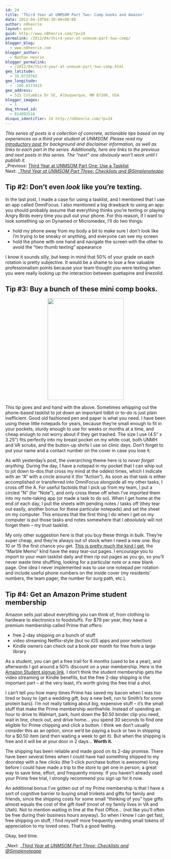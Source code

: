 ```yaml
---
id: 24
title: 'Third Year at UNMSOM Part Two: Comp books and Amazon'
date: 2012-04-10T04:30:00+00:00
author: n8henrie
layout: post
guid: http://www.n8henrie.com/?p=24
permalink: /2012/04/third-year-at-unmsom-part-two-comp/
blogger_blog:
  - www.n8henrie.com
blogger_author:
  - Nathan Henrie
blogger_permalink:
  - /2012/04/third-year-at-unmsom-part-two-comp.html
geo_latitude:
  - 35.0729762
geo_longitude:
  - -106.6173415
geo_address:
  - 515 Columbia Dr SE, Albuquerque, NM 87106, USA
blogger_images:
  - 1
dsq_thread_id:
  - 814892516
disqus_identifier: 24 http://n8henrie.com/?p=24
---
```

<div style="clear: both; text-align: center;">
</div>

_This series of posts is a collection of concrete, actionable tips based on my experiences as a third year student at UNMSOM. Please read my <a href="http://www.n8henrie.com/2012/04/third-year-at-unmsom-introduction/" target="_blank" title="Third Year at UNMSOM: Introduction">introductory post</a> for background and disclaimer information, as well as links to each part in the series. Additionally, here are links to the previous and next posts in this series. The “next” one obviously won’t work until I publish it._  
_Previous: [Third Year at UNMSOM Part One: Use a Tasklist](http://www.n8henrie.com/2012/04/third-year-at-unmsom-part-one-use/ "Third Year at UNMSOM Part One: Use a Tasklist")  
Next: __[Third Year at UNMSOM Part Three: Checklists and @Simplenoteapp](http://www.n8henrie.com/2012/04/third-year-at-unmsom-part-three/)_

## Tip #2: Don’t even _look_ like you’re texting.

In the last post, I made a case for using a tasklist, and I mentioned that I use an app called OmniFocus. I also mentioned a big drawback to using an app: you should probably assume that everything thinks you’re texting or playing Angry Birds every time you pull out your phone. For this reason, if I want to look something up on Dynamed or Micromedex, I’ll do two things: 

  * hold my phone away from my body a bit to make sure I don’t look like I’m trying to be sneaky or anything, and everyone can see my screen
  * hold the phone with one hand and navigate the screen with the other to avoid the “two thumb texting” appearance

I know it sounds silly, but keep in mind that 50% of your grade on each rotation is pretty subjective. It would be a shame to lose a few valuable professionalism points because your team thought you were texting when you were really looking up the interaction between quetiapine and linezolid. 

## Tip #3: Buy a bunch of these mini comp books. 

<div style="clear: both; text-align: center;">
  <a href="http://f.cl.ly/items/1v3v2W26001E0i0i1t2B/IMG_1555.jpg" style="margin-left: 1em; margin-right: 1em;"><img border="0" height="320" src="{{ site.url }}/uploads/2012/09/IMG_1555.jpg" width="239" /></a>
</div>

This tip goes and and hand with the above. Sometimes whipping out the phone-based tasklist to jot down an important tidbit or to-do is just plain inefficient. Good old fashioned pen and paper is what you need. I have been using these little notepads for years, because they’re small enough to fit in your pockets, sturdy enough to use for weeks or months at a time, and cheap enough to not worry about if they get trashed. The size I use (4.5“ x 3.25”) fits perfectly into my breast pocket on my white coat, both UNMH and VA scrubs, and the button-up shirts I use on clinic days. Don’t forget to put your name and a contact number on the cover in case you lose it.

As with yesterday’s post, the overarching theme here is to _never forget anything._ During the day, I have a notepad in my pocket that I can whip out to jot down to-dos that cross my mind at the oddest times, which I indicate with an “A” with a circle around it (for “Action”). As soon as that task is either accomplished or transferred into OmniFocus alongside all my other tasks, I cross off the A. For useful factoids that I pick up from my team, I put a circled “N” (for “Note”), and only cross these off when I’ve imported them into my note-taking app (or made a task to do so). When I get home at the end of each day, I pull the sheets with pending notes / tasks off (they tear out easily, another bonus for these particular notepads) and set the sheet on my computer. This ensures that the first thing I do when I get on my computer is put those tasks and notes somewhere that I _absolutely_ will not forget them – my trust tasklist. 

My only other suggestion here is that you buy these things in bulk. They’re super cheap, and they’re always out of stock when I need a new one. Buy 10 or 15 the first chance you get. <a href="http://www.amazon.com/gp/product/B003I869CO/ref=as_li_ss_tl?ie=UTF8&#038;tag=n8henriecom-20&#038;linkCode=as2&#038;camp=1789&#038;creative=390957&#038;creativeASIN=B003I869CO" target="_blank">This is pretty much the kind I get</a>, the “Marble Memo” kind have the easy tear-out pages. I encourage you to import to your main tasklist daily and then rip out pages as you go, so you’ll never waste time shuffling, looking for a particular note or a new blank page. One idea I never implemented was to use one notepad per rotation and include useful phone numbers on the inside cover (my residents’ numbers, the team pager, the number for surg path, etc.). 

## Tip #4: Get an Amazon Prime student membership

Amazon sells just about everything you can think of, from clothing to hardware to electronics to foodstuffs. For $79 per year, they have a premium membership called Prime that offers: 

  * free 2-day shipping on a bunch of stuff
  * video streaming Netflix-style (but no iOS apps and poor selection)
  * Kindle owners can check out a book per month for free from a large library

As a student, you can get a free trail for 6 months (used to be a year), and afterwards I got around a 50% discount on a year membership. Here is the <a href="http://www.amazon.com/Off-to-College-Supplies/b/?_encoding=UTF8&#038;node=668781011&#038;tag=n8henriecom-20&#038;linkCode=ur2&#038;camp=1789&#038;creative=390957" target="_blank">Amazon Student signup link</a>. I don’t think the student membership gets the video streaming or Kindle benefits, but the free 2-day shipping is the important part – at the very least, it’s worth giving the free trial a shot.

I can’t tell you how many times Prime has saved my bacon when I was too tired or busy to {get a wedding gift, buy a new belt, run to Smith’s for some protein bars}. I’m not really talking about big, expensive stuff – it’s the small stuff that make the Prime membership worthwhile. Instead of spending an hour to drive to Walmart, park, hunt down the $0.50 binder clip you need, wait in line, check out, and drive home… you spend 30 seconds to find one eligible for Prime chipping and click a button. I think we don’t usually consider this as an option, since we’d be paying a buck or two in shipping for a $0.50 item (and then waiting a week to get it). But when the shipping is free and it will be at your door in 2 days… **Worth it.**

The shipping has been reliable and made good on its 2-day promise. There have been several times when I could have had something shipped to my doorstep with a few clicks (the 1-click purchase button is awesome) long before I could have made a trip to the store to get one in person; a great way to save time, effort, and frequently money. If you haven’t already used your Prime free trial, I strongly recommend you sign up for it _now._

An additional bonus I’ve gotten out of my Prime membership is that I have a sort of cognitive barrier to buying small trinkets and gifts for family and friends, since the shipping costs for some small “thinking of you” type gifts almost equals the cost of the gift itself (most of my family lives in VA and Utah). Not to mention waiting in line at the Post Office… (not like you’ll often be free during their business hours anyway). So when I know I can get fast, free shipping on stuff, I find myself more frequently sending small tokens of appreciation to my loved ones. That’s a good feeling.

Okay, bed time.

_Next: _<span style="color: #0000ee;"><i><u><a href="http://www.n8henrie.com/2012/04/third-year-at-unmsom-part-three/">Third Year at UNMSOM Part Three: Checklists and @Simplenoteapp</a></u></i></span>  
<span style="color: #0000ee;"><i><br /></i></span> 

<div>
</div>